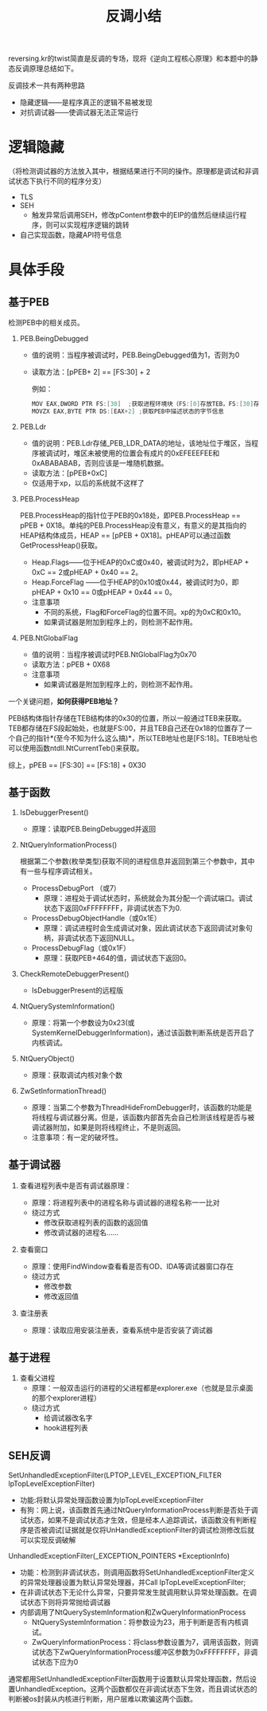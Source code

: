 ﻿---
layout: post
title: "反调小结"
pubtime: 2019-09-15
updatetime: 2019-09-15
categories: SecurityProgram Reverse
tags: Windows c AntiReverse
---

reversing.kr的twist简直是反调的专场，现将《逆向工程核心原理》和本题中的静态反调原理总结如下。

反调技术一共有两种思路

* 隐藏逻辑——是程序真正的逻辑不易被发现
* 对抗调试器——使调试器无法正常运行

# 逻辑隐藏
（将检测调试器的方法放入其中，根据结果进行不同的操作。原理都是调试和非调试状态下执行不同的程序分支）
* TLS
* SEH
    * 触发异常后调用SEH，修改pContent参数中的EIP的值然后继续运行程序，则可以实现程序逻辑的跳转
* 自己实现函数，隐藏API符号信息

# 具体手段

## 基于PEB

检测PEB中的相关成员。

1. PEB.BeingDebugged
   * 值的说明：当程序被调试时，PEB.BeingDebugged值为1，否则为0

   * 读取方法：[pPEB+ 2] == [FS:30] + 2

     例如：

     ```c
     MOV EAX,DWORD PTR FS:[30]  ;获取进程环境块（FS:[0]存放TEB，FS:[30]存PEB地址）
     MOVZX EAX,BYTE PTR DS:[EAX+2] ;获取PEB中描述状态的字节信息
     ```

2. PEB.Ldr
   * 值的说明：PEB.Ldr存储_PEB_LDR_DATA的地址，该地址位于堆区，当程序被调试时，堆区未被使用的位置会有成片的0xEFEEEFEE和0xABABABAB，否则应该是一堆随机数据。
   * 读取方法：[pPEB+0xC]
   * 仅适用于xp，以后的系统就不这样了

3. PEB.ProcessHeap

   PEB.ProcessHeap的指针位于PEB的0x18处，即PEB.ProcessHeap == pPEB + 0X18。单纯的PEB.ProcessHeap没有意义，有意义的是其指向的HEAP结构体成员，HEAP == [pPEB + 0X18]。pHEAP可以通过函数GetProcessHeap()获取。

   * Heap.Flags——位于HEAP的0xC或0x40，被调试时为2，即pHEAP + 0xC == 2或pHEAP + 0x40 == 2。
   * Heap.ForceFlag ——位于HEAP的0x10或0x44，被调试时为0，即pHEAP + 0x10 == 0或pHEAP + 0x44 == 0。
   * 注意事项
     * 不同的系统，Flag和ForceFlag的位置不同。xp的为0xC和0x10。
     * 如果调试器是附加到程序上的，则检测不起作用。

4. PEB.NtGlobalFlag

   * 值的说明：当程序被调试时PEB.NtGlobalFlag为0x70
   * 读取方法：pPEB + 0X68
   * 注意事项
     * 如果调试器是附加到程序上的，则检测不起作用。

一个关键问题，**如何获得PEB地址？**

PEB结构体指针存储在TEB结构体的0x30的位置，所以一般通过TEB来获取。TEB都存储在FS段起始处，也就是FS:00，并且TEB自己还在0x18的位置存了一个自己的指针*(至今不知为什么这么搞)*，所以TEB地址也是[FS:18]。TEB地址也可以使用函数ntdll.NtCurrentTeb()来获取。

综上，pPEB == [FS:30] == [FS:18] + 0X30

## 基于函数

1. IsDebuggerPresent()

   * 原理：读取PEB.BeingDebugged并返回

2. NtQueryInformationProcess()

   根据第二个参数(枚举类型)获取不同的进程信息并返回到第三个参数中，其中有一些与程序调试相关。

   * ProcessDebugPort （或7）
     * 原理：进程处于调试状态时，系统就会为其分配一个调试端口。调试状态下返回0xFFFFFFFF，非调试状态下为0.
   * ProcessDebugObjectHandle（或0x1E）
     * 原理：调试进程时会生成调试对象，因此调试状态下返回调试对象句柄，非调试状态下返回NULL。
   * ProcessDebugFlag（或0x1F）
     * 原理：获取PEB+464的值，调试状态下返回0。

3. CheckRemoteDebuggerPresent()

   * IsDebuggerPresent的远程版

4. NtQuerySystemInformation()

   * 原理：将第一个参数设为0x23(或SystemKernelDebuggerInformation)，通过该函数判断系统是否开启了内核调试。

5. NtQueryObject()

   * 原理：获取调试内核对象个数

6. ZwSetInformationThread()

   * 原理：当第二个参数为ThreadHideFromDebugger时，该函数的功能是将线程与调试器分离。但是，该函数内部首先会自己检测该线程是否与被调试器附加，如果是则将线程终止，不是则返回。
   * 注意事项：有一定的破坏性。

## 基于调试器

1. 查看进程列表中是否有调试器原理：
   * 原理：将进程列表中的进程名称与调试器的进程名称一一比对
   * 绕过方式
     * 修改获取进程列表的函数的返回值
     * 修改调试器的进程名......

2. 查看窗口
   * 原理：使用FindWindow查看看是否有OD、IDA等调试器窗口存在
   * 绕过方式
     * 修改参数
     * 修改返回值

3. 查注册表
   * 原理：读取应用安装注册表，查看系统中是否安装了调试器

## 基于进程

1. 查看父进程
    * 原理：一般双击运行的进程的父进程都是explorer.exe（也就是显示桌面的那个explorer进程）
    * 绕过方式
        * 给调试器改名字
        * hook进程列表

## SEH反调
SetUnhandledExceptionFilter(LPTOP_LEVEL_EXCEPTION_FILTER lpTopLevelExceptionFilter)
 * 功能:将默认异常处理函数设置为lpTopLevelExceptionFilter
 * 有狗：网上说，该函数首先通过NtQueryInformationProcess判断是否处于调试状态，如果不是调试状态才生效，但是经本人追踪调试，该函数没有判断程序是否被调试[证据就是仅将UnHandledExceptionFilter的调试检测修改后就可以实现反调破解

UnhandledExceptionFilter(_EXCEPTION_POINTERS *ExceptionInfo)
* 功能：检测到非调试状态，则调用函数将SetUnhandledExceptionFilter定义的异常处理器设置为默认异常处理器，并Call lpTopLevelExceptionFilter;
* 在非调试状态下无论什么异常，只要异常发生就调用默认异常处理函数。在调试状态下则将异常抛给调试器
* 内部调用了NtQuerySystemInformation和ZwQueryInformationProcess
    * NtQuerySystemInformation：将参数设为23，用于判断是否有内核调试。
    * ZwQueryInformationProcess：将class参数设置为7，调用该函数，则调试状态下ZwQueryInformationProcess缓冲区参数为0xFFFFFFFF，非调试状态下应为0

通常都用SetUnhandledExceptionFilter函数用于设置默认异常处理函数，然后设置UnhandledException。这两个函数都仅在非调试状态下生效，而且调试状态的判断被os封装从内核进行判断，用户层难以欺骗这两个函数。
